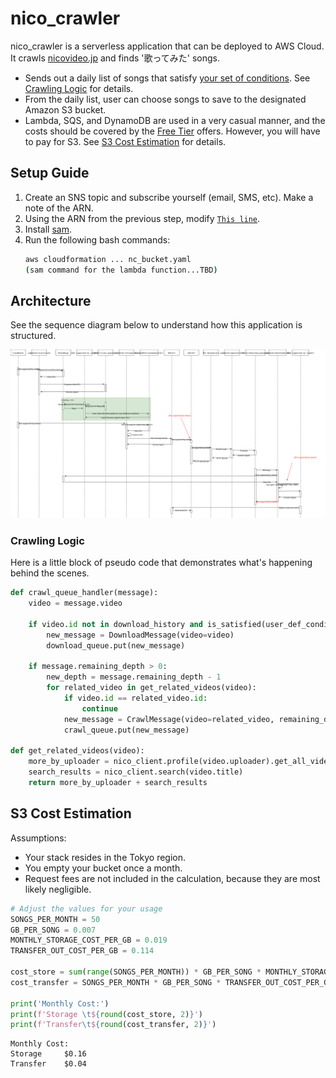 # nico_crawler

nico_crawler is a serverless application that can be deployed to AWS Cloud. It crawls [nicovideo.jp](https://nicovideo.jp) and finds '歌ってみた' songs.

* Sends out a daily list of songs that satisfy [your set of conditions](config/user.json). See [Crawling Logic](#crawling-logic) for details.
* From the daily list, user can choose songs to save to the designated Amazon S3 bucket.
* Lambda, SQS, and DynamoDB are used in a very casual manner, and the costs should be covered by the [Free Tier](https://aws.amazon.com/free/) offers. However, you will have to pay for S3. See [S3 Cost Estimation](#s3-cost-estimation) for details. 


## Setup Guide

1. Create an SNS topic and subscribe yourself (email, SMS, etc). Make a note of the ARN.
1. Using the ARN from the previous step, modify [`This line`](nc_template.yaml). 
1. Install [sam](https://aws.amazon.com/serverless/sam/).
1. Run the following bash commands:
    ```bash
    aws cloudformation ... nc_bucket.yaml
    (sam command for the lambda function...TBD)
    ```
## Architecture

See the sequence diagram below to understand how this application is structured.

![Sequence Diagram](sequence_diagram.svg)

### Crawling Logic
Here is a little block of pseudo code that demonstrates what's happening behind the scenes. 
```python
def crawl_queue_handler(message):
    video = message.video
    
    if video.id not in download_history and is_satisfied(user_def_conditions, video):
        new_message = DownloadMessage(video=video)
        download_queue.put(new_message)
        
    if message.remaining_depth > 0:
        new_depth = message.remaining_depth - 1
        for related_video in get_related_videos(video):
            if video.id == related_video.id:
                continue
            new_message = CrawlMessage(video=related_video, remaining_depth=new_depth)
            crawl_queue.put(new_message)

def get_related_videos(video):
    more_by_uploader = nico_client.profile(video.uploader).get_all_videos()
    search_results = nico_client.search(video.title)
    return more_by_uploader + search_results
```


## S3 Cost Estimation

Assumptions:
* Your stack resides in the Tokyo region.
* You empty your bucket once a month.
* Request fees are not included in the calculation, because they are most likely negligible.

```python
# Adjust the values for your usage
SONGS_PER_MONTH = 50
GB_PER_SONG = 0.007
MONTHLY_STORAGE_COST_PER_GB = 0.019
TRANSFER_OUT_COST_PER_GB = 0.114

cost_store = sum(range(SONGS_PER_MONTH)) * GB_PER_SONG * MONTHLY_STORAGE_COST_PER_GB
cost_transfer = SONGS_PER_MONTH * GB_PER_SONG * TRANSFER_OUT_COST_PER_GB

print('Monthly Cost:')
print(f'Storage \t${round(cost_store, 2)}')
print(f'Transfer\t${round(cost_transfer, 2)}')
```

```
Monthly Cost:
Storage 	$0.16
Transfer	$0.04
```
